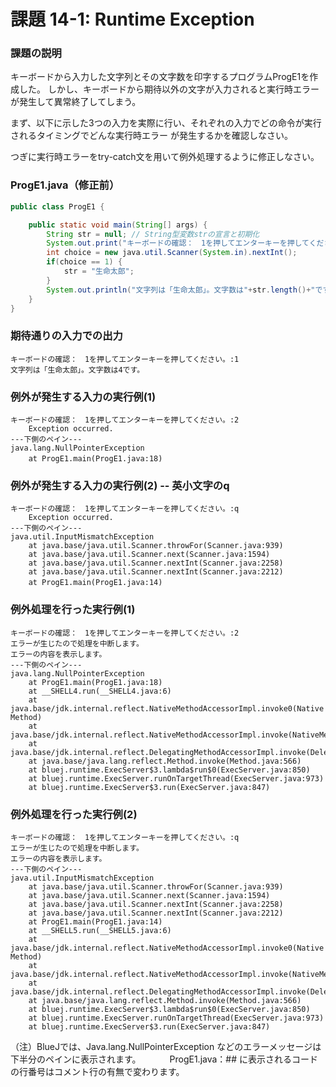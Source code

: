 # 課題 14-1: Runtime Exception

### 課題の説明
キーボードから入力した文字列とその文字数を印字するプログラムProgE1を作成した。
しかし、キーボードから期待以外の文字が入力されると実行時エラーが発生して異常終了してしまう。

まず、以下に示した3つの入力を実際に行い、それぞれの入力でどの命令が実行されるタイミングでどんな実行時エラー
が発生するかを確認しなさい。

つぎに実行時エラーをtry-catch文を用いて例外処理するように修正しなさい。

### ProgE1.java（修正前）
```java
public class ProgE1 {

    public static void main(String[] args) {
        String str = null; // String型変数strの宣言と初期化
        System.out.print("キーボードの確認：　1を押してエンターキーを押してください。:");
        int choice = new java.util.Scanner(System.in).nextInt();
        if(choice == 1) {
            str = "生命太郎";
        }
        System.out.println("文字列は「生命太郎」。文字数は"+str.length()+"です。");
    }
}
```

### 期待通りの入力での出力
```
キーボードの確認：　1を押してエンターキーを押してください。:1
文字列は「生命太郎」。文字数は4です。
```

### 例外が発生する入力の実行例(1)
```
キーボードの確認：　1を押してエンターキーを押してください。:2
    Exception occurred.
---下側のペイン---
java.lang.NullPointerException
	at ProgE1.main(ProgE1.java:18)　

```

### 例外が発生する入力の実行例(2) -- 英小文字のq
```
キーボードの確認：　1を押してエンターキーを押してください。:q
    Exception occurred.
---下側のペイン---
java.util.InputMismatchException
	at java.base/java.util.Scanner.throwFor(Scanner.java:939)
	at java.base/java.util.Scanner.next(Scanner.java:1594)
	at java.base/java.util.Scanner.nextInt(Scanner.java:2258)
	at java.base/java.util.Scanner.nextInt(Scanner.java:2212)
	at ProgE1.main(ProgE1.java:14)　
```


### 例外処理を行った実行例(1)
```
キーボードの確認：　1を押してエンターキーを押してください。:2
エラーが生じたので処理を中断します。
エラーの内容を表示します。
---下側のペイン---
java.lang.NullPointerException
	at ProgE1.main(ProgE1.java:18)
	at __SHELL4.run(__SHELL4.java:6)
	at java.base/jdk.internal.reflect.NativeMethodAccessorImpl.invoke0(Native Method)
	at java.base/jdk.internal.reflect.NativeMethodAccessorImpl.invoke(NativeMethodAccessorImpl.java:62)
	at java.base/jdk.internal.reflect.DelegatingMethodAccessorImpl.invoke(DelegatingMethodAccessorImpl.java:43)
	at java.base/java.lang.reflect.Method.invoke(Method.java:566)
	at bluej.runtime.ExecServer$3.lambda$run$0(ExecServer.java:850)
	at bluej.runtime.ExecServer.runOnTargetThread(ExecServer.java:973)
	at bluej.runtime.ExecServer$3.run(ExecServer.java:847)

```

### 例外処理を行った実行例(2)
```
キーボードの確認：　1を押してエンターキーを押してください。:q
エラーが生じたので処理を中断します。
エラーの内容を表示します。
---下側のペイン---
java.util.InputMismatchException
	at java.base/java.util.Scanner.throwFor(Scanner.java:939)
	at java.base/java.util.Scanner.next(Scanner.java:1594)
	at java.base/java.util.Scanner.nextInt(Scanner.java:2258)
	at java.base/java.util.Scanner.nextInt(Scanner.java:2212)
	at ProgE1.main(ProgE1.java:14)
	at __SHELL5.run(__SHELL5.java:6)
	at java.base/jdk.internal.reflect.NativeMethodAccessorImpl.invoke0(Native Method)
	at java.base/jdk.internal.reflect.NativeMethodAccessorImpl.invoke(NativeMethodAccessorImpl.java:62)
	at java.base/jdk.internal.reflect.DelegatingMethodAccessorImpl.invoke(DelegatingMethodAccessorImpl.java:43)
	at java.base/java.lang.reflect.Method.invoke(Method.java:566)
	at bluej.runtime.ExecServer$3.lambda$run$0(ExecServer.java:850)
	at bluej.runtime.ExecServer.runOnTargetThread(ExecServer.java:973)
	at bluej.runtime.ExecServer$3.run(ExecServer.java:847)

```
（注）BlueJでは、Java.lang.NullPointerException などのエラーメッセージは下半分のペインに表示されます。
　　　ProgE1.java：## に表示されるコードの行番号はコメント行の有無で変わります。

